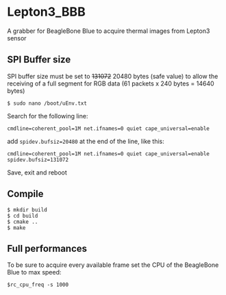 # Lepton3_BBB
A grabber for BeagleBone Blue to acquire thermal images from Lepton3 sensor

## SPI Buffer size
SPI buffer size must be set to ~~131072~~ 20480 bytes (safe value) to allow the receiving of a full segment for RGB data
(61 packets x 240 bytes = 14640 bytes)

```
$ sudo nano /boot/uEnv.txt
```
Search for the following line:
```
cmdline=coherent_pool=1M net.ifnames=0 quiet cape_universal=enable
```
add ``` spidev.bufsiz=20480 ```
at the end of the line, like this:
```
cmdline=coherent_pool=1M net.ifnames=0 quiet cape_universal=enable spidev.bufsiz=131072
```
Save, exit and reboot

## Compile
```
$ mkdir build
$ cd build
$ cmake ..
$ make
```
## Full performances
To be sure to acquire every available frame set the CPU of the BeagleBone Blue to max speed:
```
$rc_cpu_freq -s 1000
```




